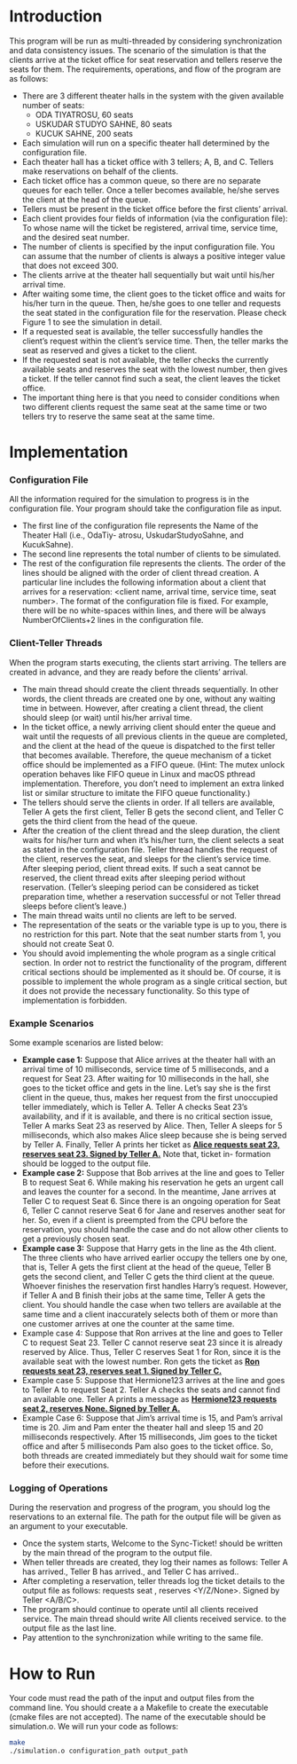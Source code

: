 # Introduction

This program will be run as multi-threaded by considering synchronization and data consistency issues. The scenario of the simulation is that the clients arrive at the ticket office for seat reservation and tellers reserve the seats for them. The requirements, operations, and flow of the program are as follows:
  * There are 3 different theater halls in the system with the given available number of seats:
    - ODA TIYATROSU, 60 seats
    - USKUDAR STUDYO SAHNE, 80 seats
    - KUCUK SAHNE, 200 seats
  * Each simulation will run on a specific theater hall determined by the configuration file.
  * Each theater hall has a ticket office with 3 tellers; A, B, and C. Tellers make reservations on behalf of the clients.
  * Each ticket office has a common queue, so there are no separate queues for each teller.
Once a teller becomes available, he/she serves the client at the head of the queue.
  * Tellers must be present in the ticket office before the first clients’ arrival.
  * Each client provides four fields of information (via the configuration file): To whose name
will the ticket be registered, arrival time, service time, and the desired seat number.
  * The number of clients is specified by the input configuration file. You can assume that
the number of clients is always a positive integer value that does not exceed 300.
  * The clients arrive at the theater hall sequentially but wait until his/her arrival time.
  * After waiting some time, the client goes to the ticket office and waits for his/her turn in the
queue. Then, he/she goes to one teller and requests the seat stated in the configuration
file for the reservation. Please check Figure 1 to see the simulation in detail.
  * If a requested seat is available, the teller successfully handles the client’s request within the client’s service time. Then, the teller marks the seat as reserved and gives a ticket to
the client.
  * If the requested seat is not available, the teller checks the currently available seats and
reserves the seat with the lowest number, then gives a ticket. If the teller cannot find
such a seat, the client leaves the ticket office.
  * The important thing here is that you need to consider conditions when two different
clients request the same seat at the same time or two tellers try to reserve the same seat at the same time.

# Implementation
### Configuration File
All the information required for the simulation to progress is in the configuration file. Your program should take the configuration file as input.
 * The first line of the configuration file represents the Name of the Theater Hall (i.e., OdaTiy- atrosu, UskudarStudyoSahne, and KucukSahne).
 * The second line represents the total number of clients to be simulated.
 * The rest of the configuration file represents the clients. The order of the lines should be aligned with the order of client thread creation. A particular line includes the following information about a client that arrives for a reservation: <client name, arrival time, service time, seat number>. The format of the configuration file is fixed. For example, there will be no white-spaces within lines, and there will be always NumberOfClients+2 lines in the
configuration file.

### Client-Teller Threads
When the program starts executing, the clients start arriving. The tellers are created in advance, and they are ready before the clients’ arrival.

 * The main thread should create the client threads sequentially. In other words, the client threads are created one by one, without any waiting time in between. However, after creating a client thread, the client should sleep (or wait) until his/her arrival time.
 * In the ticket office, a newly arriving client should enter the queue and wait until the requests of all previous clients in the queue are completed, and the client at the head of the queue is dispatched to the first teller that becomes available. Therefore, the queue mechanism of a ticket office should be implemented as a FIFO queue. (Hint: The mutex unlock operation behaves like FIFO queue in Linux and macOS pthread implementation. Therefore, you don’t need to implement an extra linked list or similar structure to imitate the FIFO queue functionality.)
 * The tellers should serve the clients in order. If all tellers are available, Teller A gets the first client, Teller B gets the second client, and Teller C gets the third client from the head of the queue.
 * After the creation of the client thread and the sleep duration, the client waits for his/her turn and when it’s his/her turn, the client selects a seat as stated in the configuration file. Teller thread handles the request of the client, reserves the seat, and sleeps for the client’s service time. After sleeping period, client thread exits. If such a seat cannot be reserved, the client thread exits after sleeping period without reservation. (Teller’s sleeping period can be considered as ticket preparation time, whether a reservation successful or not Teller thread sleeps before client’s leave.)
 * The main thread waits until no clients are left to be served.
 * The representation of the seats or the variable type is up to you, there is no restriction for
this part. Note that the seat number starts from 1, you should not create Seat 0.
 * You should avoid implementing the whole program as a single critical section. In order not to restrict the functionality of the program, different critical sections should be implemented as it should be. Of course, it is possible to implement the whole program as a single critical section, but it does not provide the necessary functionality. So this type of implementation is forbidden.

### Example Scenarios
Some example scenarios are listed below:
 * **Example case 1:** Suppose that Alice arrives at the theater hall with an arrival time of 10 milliseconds, service time of 5 milliseconds, and a request for Seat 23. After waiting for 10 milliseconds in the hall, she goes to the ticket office and gets in the line. Let’s say she is the first client in the queue, thus, makes her request from the first unoccupied teller immediately, which is Teller A. Teller A checks Seat 23’s availability, and if it is available, and there is no critical section issue, Teller A marks Seat 23 as reserved by Alice. Then, Teller A sleeps for 5 milliseconds, which also makes Alice sleep because she is being served by Teller A. Finally, Teller A prints her ticket as <ins>**Alice requests seat 23, reserves seat 23. Signed by Teller A.**</ins> Note that, ticket in-
formation should be logged to the output file.
 * **Example case 2:** Suppose that Bob arrives at the line and goes to Teller B to request Seat 6. While making his reservation he gets an urgent call and leaves the counter for a second. In the meantime, Jane arrives at Teller C to request Seat 6. Since there is an ongoing operation for Seat 6, Teller C cannot reserve Seat 6 for Jane and reserves another seat for her. So, even if a client is preempted from the CPU before the reservation, you should handle the case and do not allow other clients to get a previously chosen seat.
 * **Example case 3:** Suppose that Harry gets in the line as the 4th client. The three clients who have arrived earlier occupy the tellers one by one, that is, Teller A gets the first client at the head of the queue, Teller B gets the second client, and Teller C gets the third client at the queue. Whoever finishes the reservation first handles Harry’s request. However, if Teller A and B finish their jobs at the same time, Teller A gets the client. You should handle the case when two tellers are available at the same time and a client inaccurately selects both of them or more than one customer arrives at one the counter at the same time.
 * Example case 4: Suppose that Ron arrives at the line and goes to Teller C to request Seat 23. Teller C cannot reserve seat 23 since it is already reserved by Alice. Thus, Teller C reserves Seat 1 for Ron, since it is the available seat with the lowest number. Ron gets the ticket as <ins>**Ron requests seat 23, reserves seat 1. Signed by Teller C.**</ins>
 * Example case 5: Suppose that Hermione123 arrives at the line and goes to Teller A to request Seat 2. Teller A checks the seats and cannot find an available one. Teller A prints a message as <ins>**Hermione123 requests seat 2, reserves None. Signed by Teller A.**</ins>
 * Example Case 6: Suppose that Jim’s arrival time is 15, and Pam’s arrival time is 20. Jim and Pam enter the theater hall and sleep 15 and 20 milliseconds respectively. After 15 milliseconds, Jim goes to the ticket office and after 5 milliseconds Pam also goes to the ticket office. So, both threads are created immediately but they should wait for some time before their executions.

### Logging of Operations

During the reservation and progress of the program, you should log the reservations to an external file. The path for the output file will be given as an argument to your executable.

 * Once the system starts, Welcome to the Sync-Ticket! should be written by the main thread of the program to the output file.
 * When teller threads are created, they log their names as follows: Teller A has arrived., Teller B has arrived., and Teller C has arrived..
 * After completing a reservation, teller threads log the ticket details to the output file as follows: <X> requests seat <Y>, reserves <Y/Z/None>. Signed by Teller <A/B/C>.
 * The program should continue to operate until all clients received service. The main thread
should write All clients received service. to the output file as the last line.
 * Pay attention to the synchronization while writing to the same file.

# How to Run

Your code must read the path of the input and output files from the command line. You should create a a Makefile to create the executable (cmake files are not accepted). The name of the executable should be simulation.o. We will run your code as follows:

```bash
make
./simulation.o configuration_path output_path
```
